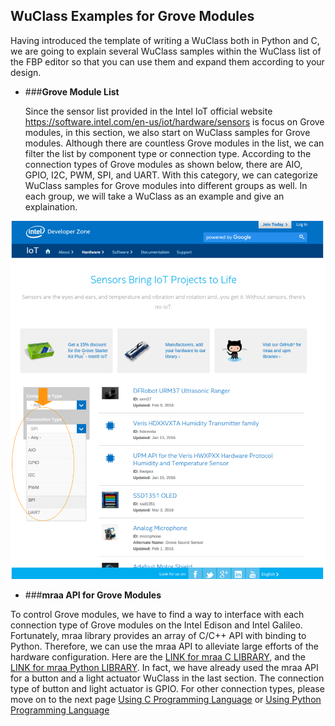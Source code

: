 ## WuClass Examples for Grove Modules

Having introduced the template of writing a WuClass both in Python and C, we are going to explain several WuClass samples within the WuClass list of the FBP editor so that you can use them and expand them according to your design. 

* ###**Grove Module List**   

  Since the sensor list provided in the Intel IoT official website https://software.intel.com/en-us/iot/hardware/sensors is focus on Grove modules, in this section, we also start on WuClass samples for Grove modules. Although there are countless Grove modules in the list, we can filter the list by component type or connection type. According to the connection types of Grove modules as shown below, there are AIO, GPIO, I2C, PWM, SPI, and UART. With this category, we can categorize WuClass samples for Grove modules into different groups as well. In each group, we will take a WuClass as an example and give an explaination.    

 ![](img/intel_iot_sensor.png)

* ###**mraa API for Grove Modules**   

 To control Grove modules, we have to find a way to interface with each connection type of Grove modules on the Intel Edison and Intel Galileo. Fortunately, mraa library provides an array of C/C++ API with binding to Python. Therefore, we can use the mraa API to alleviate large efforts of the hardware configuration. Here are the [LINK for mraa C LIBRARY](http://iotdk.intel.com/docs/master/mraa/), and the [LINK for mraa Python LIBRARY](http://iotdk.intel.com/docs/master/mraa/python/index.html). In fact, we have already used the mraa API for a button and a light actuator WuClass in the last section. The connection type of button and light actuator is GPIO. For other connection types, please move on to the next page [Using C Programming Language](Grove/c_program.md) or [Using Python Programming Language](Grove/python_program.md)          

